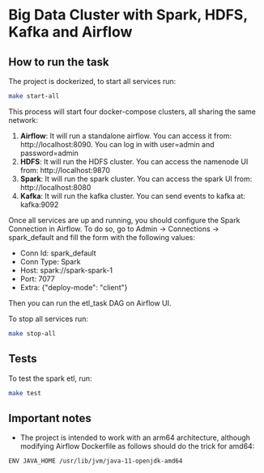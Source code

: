 # Big Data Cluster with Spark, HDFS, Kafka and Airflow
## How to run the task
The project is dockerized, to start all services run: 

```bash
make start-all
```

This process will start four docker-compose clusters, all sharing the same network:
1. **Airflow**: It will run a standalone airflow. You can access it from: http://localhost:8090. You can log in with user=admin and password=admin
2. **HDFS**: It will run the HDFS cluster. You can access the namenode UI from: http://localhost:9870
3. **Spark**: It will run the spark cluster. You can access the spark UI from: http://localhost:8080
4. **Kafka**: It will run the kafka cluster. You can send events to kafka at: kafka:9092

Once all services are up and running, you should configure the Spark Connection in Airflow. To do so, go to Admin -> 
Connections -> spark_default and fill the form with the following values:
+ Conn Id: spark_default
+ Conn Type: Spark
+ Host: spark://spark-spark-1
+ Port: 7077
+ Extra: {"deploy-mode": "client"}

Then you can run the etl_task DAG on Airflow UI.

To stop all services run:

```bash
make stop-all
```

## Tests
To test the spark etl, run:

```bash
make test
``` 

## Important notes
+ The project is intended to work with an arm64 architecture, although modifying Airflow Dockerfile as follows should do the trick for amd64:
```bash
ENV JAVA_HOME /usr/lib/jvm/java-11-openjdk-amd64
```


